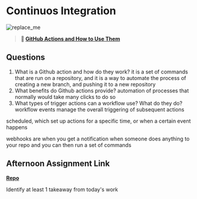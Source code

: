 # Continuos Integration

![replace_me](https://codeworks.blob.core.windows.net/public/assets/img/illustrations/placeholder.svg)

> **📖 [GitHub Actions and How to Use Them](https://codeworksacademy.com/fs-student-guide/resources/wk8-9/05-Github-Actions)**

## Questions

1. What is a Github action and how do they work?
it is a set of commands that are run on a repository, and it is a way to automate the process of creating a new branch, and pushing it to a new repository
2. What benefits do Github actions provide?
automation of processes that normally would take many clicks to do so
3. What types of trigger actions can a workflow use? What do they do?
workflow events manage the overall triggering of subsequent actions

scheduled, which set up actions for a specific time, or when a certain event happens

webhooks are when you get a notification when someone does anything to your repo and you can then run a set of commands
## Afternoon Assignment Link

**[Repo](https://github.com/big-daddy-dom/<ASSIGNMENT_REPO>)**

Identify at least 1 takeaway from today's work
